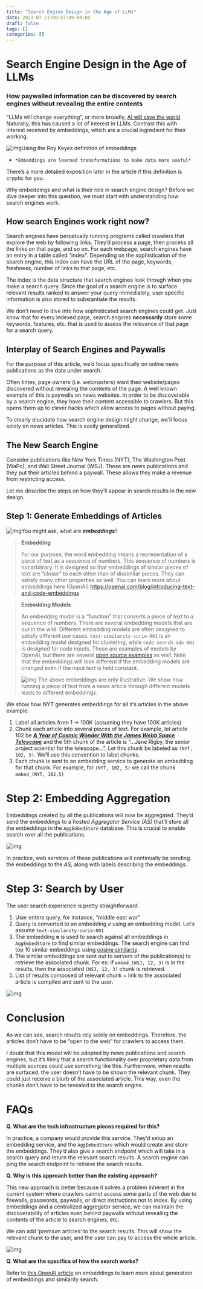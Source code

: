 ```yaml
---
title: "Search Engine Design in the Age of LLMs"
date: 2023-07-21T00:57:09-04:00
draft: false
tags: []
categories: []
---
```




# Search Engine Design in the Age of LLMs

### How paywalled information can be discovered by search engines without revealing the entire contents

“LLMs will change everything”, or more broadly, [AI will save the world](https://a16z.com/2023/06/06/ai-will-save-the-world/). Naturally, this has caused a lot of interest in LLMs. Contrast this with interest received by embeddings, which are a crucial ingredient for their working.

![img](/home/altairmn/Projects/altairmn.github.io/static/images/trends.png)Using the Roy Keyes definition of embeddings

- `*Embeddings are learned transformations to make data more useful*`

There’s a more detailed exposition later in the article if this definition is cryptic for you.

Why embeddings and what is their role in search engine design? Before we dive deeper into this question, we must start with understanding how search engines work.

## How search Engines work right now?

Search engines have perpetually running programs called crawlers that explore the web by following links. They’d process a page, then process all the links on that page, and so on. For each webpage, search engines have an entry in a table called “index”. Depending on the sophistication of the search engine, this index can have the URL of the page, keywords, freshness, number of links to that page, etc.

The index is the data structure that search engines look through when you make a search query. Since the goal of a search engine is to surface relevant results ranked to answer your query immediately, user specific information is also stored to substantiate the results.

We don’t need to dive into how sophisticated search engines could get. Just know that for every indexed page, search engines **necessarily** store some keywords, features, etc. that is used to assess the relevance of that page for a search query.

## Interplay of Search Engines and Paywalls

For the purpose of this article, we’d focus specifically on online news publications as the data under search.

Often times, page owners (i.e. webmasters) want their website/pages discovered without revealing the contents of the page. A well known example of this is paywalls on news websites. In order to be discoverable by a search engine, they have their content accessible to crawlers. But this opens them up to clever hacks which allow access to pages without paying.

To clearly elucidate how search engine design might change, we’ll focus solely on news articles. This is easily generalized.

## The New Search Engine

Consider publications like New York Times (NYT), The Washington Post (WaPo), and Wall Street Journal (WSJ). These are news publications and they put their articles behind a paywall. These allows they make a revenue from restricting access.

Let me describe the steps on how they’ll appear in search results in the new design.

## Step 1: Generate Embeddings of Articles

![img](/home/altairmn/Projects/altairmn.github.io/static/images/create-embeds.png)You might ask, what are ***embeddings***?

>  **Embedding**
>
> For our purpose, the word embedding means a representation of a piece of text as a sequence of numbers. This sequence of numbers is not arbitrary. It is designed so that embeddings of similar pieces of text are “closer” to each other than of dissimilar pieces. They can satisfy many other properties as well. You can learn more about embeddings here (OpenAI)  https://openai.com/blog/introducing-text-and-code-embeddings

> **Embedding Models**
>
> An embedding model is a “function” that converts a piece of text to a sequence of numbers. There are several embedding models that are out in the wild. Different embedding models are often designed to satisfy different use cases. `text-similarity-curie-001` is an embedding model designed for clustering, while `code-search-ada-001` is designed for code inputs. These are examples of models by OpenAI, but there are several [open source examples](https://github.com/Hironsan/awesome-embedding-models) as well. Note that the embeddings will look different if the embedding models are changed even if the input text is held constant.
>
> ![img](/home/altairmn/Projects/altairmn.github.io/static/images/different-embed-models.png)
> The above embeddings are only illustrative. We show how running a piece of text from a news article through different models leads to different embeddings.

We show how NYT generates embeddings for all it’s articles in the above example:

1. Label all articles from 1 → 100K (assuming they have 100K articles)
2. Chunk each article into several pieces of text. For example, let article 102 be ***[A Year of Cosmic Wonder With the James Webb Space Telescope](https://www.nytimes.com/2023/07/12/science/nasa-webb-telescope-one-year-anniversary.html)*** and the 5th chunk of the article is “…Jane Rigby, the senior project scientist for the telescope…”. Let this chunk be labeled as `(NYT, 102, 5)`. We’ll use this convention to label chunks.
3. Each chunk is sent to an embedding service to generate an embedding for that chunk. For example, for `(NYT, 102, 5)` we call the chunk `embed_(NYT, 102,5)`

# Step 2: Embedding Aggregation

Embeddings created by all the publications will now be aggregated. They’d send the embeddings to a hosted *Aggregator Service (AS)* that’ll store all the embeddings in the `AggEmbedStore` database. This is crucial to enable search over all the publications.

![img](/home/altairmn/Projects/altairmn.github.io/static/images/agg-embed.png)

In practice, web services of these publications will continually be sending the embeddings to the *AS,* along with labels describing the embeddings.

# Step 3: Search by User

The user search experience is pretty straightforward.

1. User enters query, for instance, “middle east war”
2. Query is converted to an embedding *e* using an embedding model. Let’s assume `text-similarity-curie-001`
3. The embedding **e** is used to search against all embeddings in `AggEmbedStore` to find similar embeddings. The search engine can find top 10 similar embeddings using [cosine similarity](https://en.wikipedia.org/wiki/Cosine_similarity).
4. The similar embeddings are sent out to servers of the publication(s) to retrieve the associated chunk. For ex: if `embed_(WSJ, 12, 3)` is in the results, then the associated `(WSJ, 12, 3)` chunk is retrieved.
5. List of results composed of relevant chunk + link to the associated article is compiled and sent to the user.

![img](/home/altairmn/Projects/altairmn.github.io/static/images/search.png)

# Conclusion

As we can see, search results rely solely on embeddings.  Therefore, the articles don’t have to be “open to the web” for crawlers to access them.

I doubt that this model will be adopted by news publications and search engines, but it’s likely that a search functionality over proprietary data from multiple sources could use something like this. Furthermore, when results are surfaced, the user doesn’t have to be shown the relevant chunk. They could just receive a blurb of the associated article. This way, even the chunks don’t have to be revealed to the search engine.

# FAQs

**Q. What are the tech infrastructure pieces required for this?**

In practice, a company would provide this service. They’d setup an embedding service, and the `AggEmbedStore` which would create and store the embeddings. They’d also give a search endpoint which will take in a search query and return the relevant search results. A search engine can ping the search endpoint to retrieve the search results.

**Q. Why is this approach better than the existing approach?**

This new approach is better because it solves a problem inherent in the current system where crawlers cannot access some parts of the web due to firewalls, passwords, paywalls, or direct instructions not to index. By using embeddings and a centralized aggregator service, we can maintain the discoverability of articles even behind paywalls without revealing the contents of the article to search engines, etc.

We can add ‘premium articles’ to the search results. This will show the relevant chunk to the user, and the user can pay to access the whole article.

![img](/home/altairmn/Projects/altairmn.github.io/static/images/search-with-paywall.png)

**Q. What are the specifics of how the search works?**

Refer to [this OpenAI article](https://openai.com/blog/introducing-text-and-code-embeddings) on embeddings to learn more about generation of embeddings and similarity search.